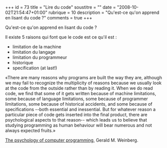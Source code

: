 +++
id = 73
title = "Lire du code"
soustitre = ""
date = "2008-10-02T21:54:47+01:00"
rubrique = 10
description = "Qu'est-ce qu'on apprend en lisant du code ?"
comments = true
+++

<div class="chapo"></div>
Qu'est-ce qu'on apprend en lisant du code ?

Il existe 5 raisons qui font que le code est ce qu'il est :
- limitation de la machine
- limitation du langage
- limitation du programmeur
- historique
- specification (at last!)

«There are many reasons why programs are built the way they are, although we may fail to recognize the multiplicity of reasons because we usually look at the code from the outside rather than by reading it. When we do read code, we find that some of it gets written because of machine limitations, some because of language limitations, some because of programmer limitations, some because of historical accidents, and some because of specifications --both essential and inessential. But for whatever reason a particular piece of code gets inserted into the final product, there are psychological aspects to that reason-- which leads us to believe that studying programming as human behaviour will bear numerous and not always expected fruits.»

[The psychology of computer programming](../article_40), Gerald M. Weinberg.